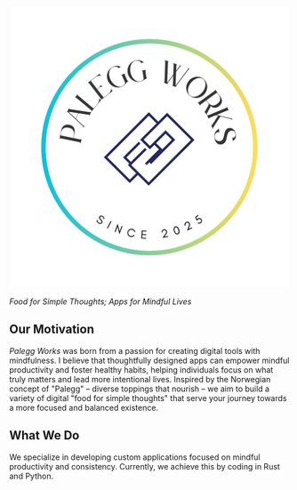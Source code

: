 ![](logo_tp.png)

_Food for Simple Thoughts; Apps for Mindful Lives_

## Our Motivation

_Palegg Works_ was born from a passion for creating digital tools with mindfulness. I believe that thoughtfully designed apps can empower mindful productivity and foster healthy habits, helping individuals focus on what truly matters and lead more intentional lives. Inspired by the Norwegian concept of "Palegg" – diverse toppings that nourish – we aim to build a variety of digital "food for simple thoughts" that serve your journey towards a more focused and balanced existence.

## What We Do

We specialize in developing custom applications focused on mindful productivity and consistency. Currently, we achieve this by coding in Rust and Python.

